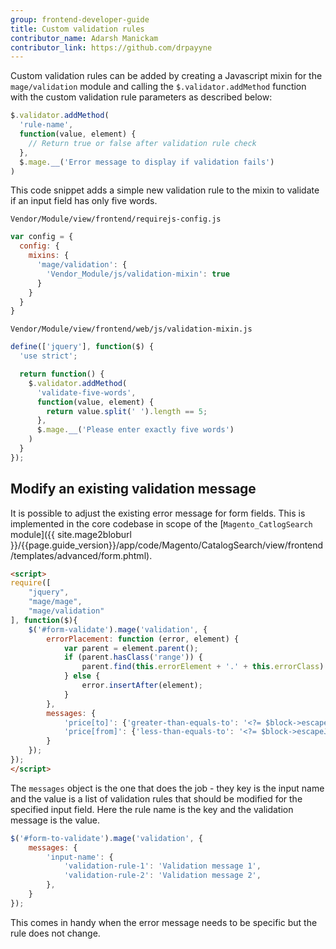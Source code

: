 ```yaml
---
group: frontend-developer-guide
title: Custom validation rules
contributor_name: Adarsh Manickam
contributor_link: https://github.com/drpayyne
---
```


Custom validation rules can be added by creating a Javascript mixin for the `mage/validation` module and calling the `$.validator.addMethod` function with the custom validation rule parameters as described below:

```javascript
$.validator.addMethod(
  'rule-name',
  function(value, element) {
    // Return true or false after validation rule check
  },
  $.mage.__('Error message to display if validation fails')
)
```

This code snippet adds a simple new validation rule to the mixin to validate if an input field has only five words.

`Vendor/Module/view/frontend/requirejs-config.js`

```javascript
var config = {
  config: {
    mixins: {
      'mage/validation': {
        'Vendor_Module/js/validation-mixin': true
      }
    }
  }
}
```

`Vendor/Module/view/frontend/web/js/validation-mixin.js`

```javascript
define(['jquery'], function($) {
  'use strict';

  return function() {
    $.validator.addMethod(
      'validate-five-words',
      function(value, element) {
        return value.split(' ').length == 5;
      },
      $.mage.__('Please enter exactly five words')
    )
  }
});
```

## Modify an existing validation message

It is possible to adjust the existing error message for form fields.
This is implemented in the core codebase in scope of the [`Magento_CatlogSearch` module]({{ site.mage2bloburl }}/{{page.guide_version}}/app/code/Magento/CatalogSearch/view/frontend/templates/advanced/form.phtml).

```html
<script>
require([
    "jquery",
    "mage/mage",
    "mage/validation"
], function($){
    $('#form-validate').mage('validation', {
        errorPlacement: function (error, element) {
            var parent = element.parent();
            if (parent.hasClass('range')) {
                parent.find(this.errorElement + '.' + this.errorClass).remove().end().append(error);
            } else {
                error.insertAfter(element);
            }
        },
        messages: {
            'price[to]': {'greater-than-equals-to': '<?= $block->escapeJs(__('Please enter a valid price range.')) ?>'},
            'price[from]': {'less-than-equals-to': '<?= $block->escapeJs(__('Please enter a valid price range.')) ?>'}
        }
    });
});
</script>
```

The `messages` object is the one that does the job - they key is the input name and the value is a list of validation rules that should be modified for the specified input field.
Here the rule name is the key and the validation message is the value.

```js
$('#form-to-validate').mage('validation', {
    messages: {
        'input-name': {
            'validation-rule-1': 'Validation message 1',
            'validation-rule-2': 'Validation message 2',
        },
    }
});
```

This comes in handy when the error message needs to be specific but the rule does not change.
